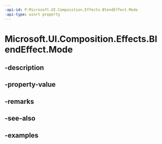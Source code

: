 ```yaml
---
-api-id: P:Microsoft.UI.Composition.Effects.BlendEffect.Mode
-api-type: winrt property
---
```


<!-- Property syntax.
public BlendEffectMode Mode { get;  set; }
-->

# Microsoft.UI.Composition.Effects.BlendEffect.Mode

## -description

## -property-value

## -remarks

## -see-also

## -examples

